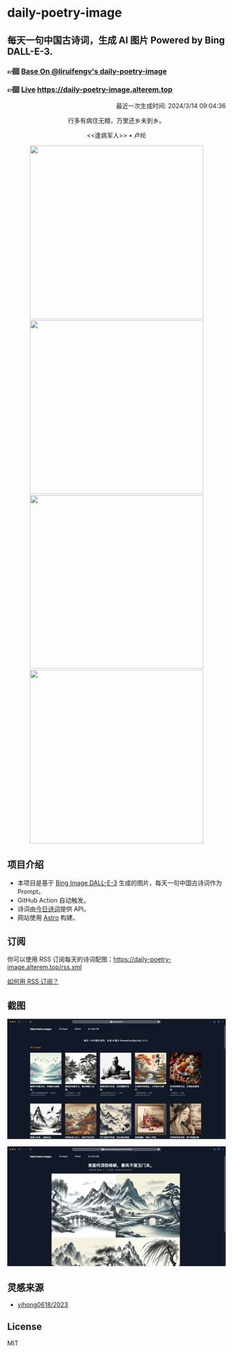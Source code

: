 
# daily-poetry-image

## 每天一句中国古诗词，生成 AI 图片 Powered by Bing DALL-E-3.

### 👉🏽 [Base On @liruifengv's daily-poetry-image](https://github.com/liruifengv/daily-poetry-image)

### 👉🏽 [Live](https://daily-poetry-image.alterem.top/) https://daily-poetry-image.alterem.top

<p align="right">
  最近一次生成时间: 2024/3/14 09:04:36
</p>
<p align="center">
行多有病住无粮，万里还乡未到乡。
</p>
<p align="center">
<<逢病军人>> • 卢纶
</p>
<p align="center">
<img src="https://tse1.mm.bing.net/th/id/OIG3.y20Xj0uxDRp9PXaHbqnC" height="400" width="400" />
<img src="https://tse2.mm.bing.net/th/id/OIG3.UOfCR2UjmNwVHgksYoIS" height="400" width="400" />
<img src="https://tse2.mm.bing.net/th/id/OIG3.H.8_c.k6QN6IbaZkAB4i" height="400" width="400" />
<img src="https://tse3.mm.bing.net/th/id/OIG3.oEu7UZiiwZdj71FZsgou" height="400" width="400" />
</p>

## 项目介绍

-   本项目是基于 [Bing Image DALL-E-3](https://www.bing.com/images/create) 生成的图片，每天一句中国古诗词作为 Prompt。
-   GitHub Action 自动触发。
-   诗词由[今日诗词](https://www.jinrishici.com/)提供 API。
-   网站使用 [Astro](https://astro.build) 构建。

## 订阅

你可以使用 RSS 订阅每天的诗词配图：https://daily-poetry-image.alterem.top/rss.xml

[如何用 RSS 订阅？](https://zhuanlan.zhihu.com/p/55026716)

## 截图

![图片列表](./screenshots/Snipaste_2023-12-28_21-00-26.png)

![图片详情](./screenshots/Snipaste_2023-12-28_21-00-53.png)

## 灵感来源

-   [yihong0618/2023](https://github.com/yihong0618/2023)

## License

MIT
